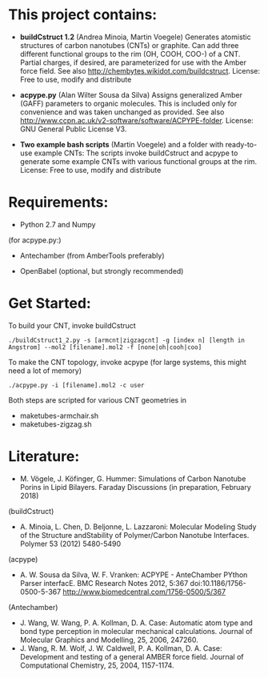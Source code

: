 #  This project contains: 

 - **buildCstruct 1.2** (Andrea Minoia, Martin Voegele)
Generates atomistic structures of carbon nanotubes (CNTs) or graphite.
Can add three different functional groups to the rim (OH, COOH, COO-) of a CNT. 
Partial charges, if desired, are parameterized for use with the Amber force field. 
See also http://chembytes.wikidot.com/buildcstruct.
License: Free to use, modify and distribute

 - **acpype.py** (Alan Wilter Sousa da Silva)
Assigns generalized Amber (GAFF) parameters to organic molecules.
This is included only for convenience and was taken unchanged as provided. 
See also http://www.ccpn.ac.uk/v2-software/software/ACPYPE-folder. 
License: GNU General Public License V3.

 - **Two example bash scripts** (Martin Voegele) and a folder with ready-to-use example CNTs:
The scripts invoke buildCstruct and acpype to generate some example CNTs with various functional groups at the rim. 
License: Free to use, modify and distribute


#  Requirements: 

 - Python 2.7 and Numpy

(for acpype.py:) 

 - Antechamber (from AmberTools preferably)

 - OpenBabel (optional, but strongly recommended)

 
# Get Started:

To build your CNT, invoke buildCstruct

    ./buildCstruct1_2.py -s [armcnt|zigzagcnt] -g [index n] [length in Angstrom] --mol2 [filename].mol2 -f [none|oh|cooh|coo]

To make the CNT topology, invoke acpype (for large systems, this might need a lot of memory)

    ./acpype.py -i [filename].mol2 -c user 

Both steps are scripted for various CNT geometries in
 -  maketubes-armchair.sh 
 -  maketubes-zigzag.sh


#  Literature:

 - M. Vögele, J. Köfinger, G. Hummer: 
   Simulations of Carbon Nanotube Porins in Lipid Bilayers.
   Faraday Discussions (in preparation, February 2018)

(buildCstruct)
 - A. Minoia, L. Chen, D. Beljonne, L. Lazzaroni:
   Molecular Modeling Study of the Structure andStability of Polymer/Carbon Nanotube Interfaces.
   Polymer 53 (2012) 5480-5490

(acpype)
 - A. W. Sousa da Silva, W. F. Vranken: 
   ACPYPE - AnteChamber PYthon Parser interfacE.
   BMC Research Notes 2012, 5:367 doi:10.1186/1756-0500-5-367
   http://www.biomedcentral.com/1756-0500/5/367

(Antechamber)
 - J. Wang, W. Wang, P. A. Kollman, D. A. Case: 
   Automatic atom type and bond type perception in molecular mechanical calculations. 
   Journal of Molecular Graphics and Modelling, 25, 2006, 247260.
 - J. Wang, R. M. Wolf, J. W. Caldwell, P. A. Kollman, D. A. Case:
   Development and testing of a general AMBER force field. 
   Journal of Computational Chemistry, 25, 2004, 1157-1174.


